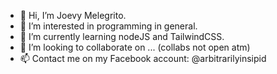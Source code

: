 - 👋 Hi, I’m Joevy Melegrito.
- 👀 I’m interested in programming in general.
- 🌱 I’m currently learning nodeJS and TailwindCSS.
- 💞️ I’m looking to collaborate on ... (collabs not open atm)
- 📫 Contact me on my Facebook account: @arbitrarilyinsipid

<!---
joeeevsm/joeeevsm is a ✨ special ✨ repository because its `README.md` (this file) appears on your GitHub profile.
You can click the Preview link to take a look at your changes.
--->
